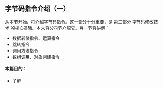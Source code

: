 ## 字节码指令介绍（一）
从本节开始，将介绍字节码指令。这一部分十分重要，是 第三部分 字节码修改技术 的核心基础。本文将分四节介绍它。每一节将讲解：
* 数据转储指令、运算指令
* 跳转指令
* 调用方法指令
* 数组调用、对象创建指令

#### 本篇目的：
* 了解